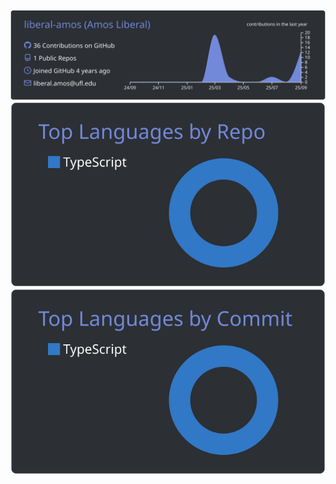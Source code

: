 
![](https://raw.githubusercontent.com/liberal-amos/liberal-amos/main/profile-summary-card-output/discord_old_blurple/0-profile-details.svg)
![](https://raw.githubusercontent.com/liberal-amos/liberal-amos/main/profile-summary-card-output/discord_old_blurple/1-repos-per-language.svg)
![](https://raw.githubusercontent.com/liberal-amos/liberal-amos/main/profile-summary-card-output/discord_old_blurple/2-most-commit-language.svg)
